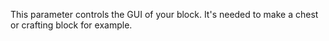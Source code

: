 This parameter controls the GUI of your block. It's needed to make a chest or crafting block for example.